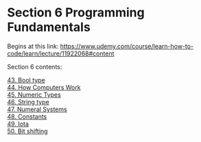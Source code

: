 # Section 6 Programming Fundamentals

Begins at this link: https://www.udemy.com/course/learn-how-to-code/learn/lecture/11922068#content

Section 6 contents:

[43. Bool type](https://github.com/ryanclove/LearningGoProgramming/blob/master/Lecture%20Sections/Section%2006%20Programming%20Fundamentals/Sec%206.43/main.go)  
[44. How Computers Work](https://github.com/ryanclove/LearningGoProgramming/blob/master/Lecture%20Sections/Section%2006%20Programming%20Fundamentals/Sec%206.44%20How%20Computers%20Work.pdf)  
[45. Numeric Types](https://github.com/ryanclove/LearningGoProgramming/blob/master/Lecture%20Sections/Section%2006%20Programming%20Fundamentals/Sec%206.45/main.go)  
[46. String type](https://github.com/ryanclove/LearningGoProgramming/blob/master/Lecture%20Sections/Section%2006%20Programming%20Fundamentals/Sec%206.46/main.go)  
[47. Numeral Systems](https://github.com/ryanclove/LearningGoProgramming/blob/master/Lecture%20Sections/Section%2006%20Programming%20Fundamentals/Sec%206.47/main.go)  
[48. Constants](https://github.com/ryanclove/LearningGoProgramming/blob/master/Lecture%20Sections/Section%2006%20Programming%20Fundamentals/Sec%206.48/main.go)  
[49. Iota](https://github.com/ryanclove/LearningGoProgramming/blob/master/Lecture%20Sections/Section%2006%20Programming%20Fundamentals/Sec%206.49/main.go)  
[50. Bit shifting](https://github.com/ryanclove/LearningGoProgramming/blob/master/Lecture%20Sections/Section%2006%20Programming%20Fundamentals/Sec%206.50/main.go)  

